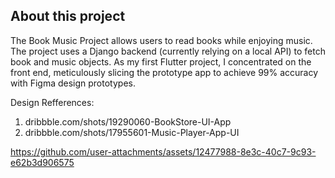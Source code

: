 ## About this project

The Book Music Project allows users to read books while enjoying music. The project uses a Django backend (currently relying on a local API) to fetch book and music objects. As my first Flutter project, I concentrated on the front end, meticulously slicing the prototype app to achieve 99% accuracy with Figma design prototypes.

Design Refferences:
1. dribbble.com/shots/19290060-BookStore-UI-App
2. dribbble.com/shots/17955601-Music-Player-App-UI
   
https://github.com/user-attachments/assets/12477988-8e3c-40c7-9c93-e62b3d906575
